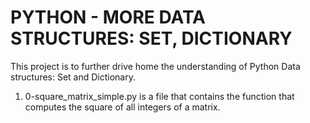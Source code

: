 # PYTHON - MORE DATA STRUCTURES: SET, DICTIONARY

This project is to further drive home the understanding of Python Data structures: Set and Dictionary.

1. 0-square_matrix_simple.py is a file that contains the function that computes the square of all integers of a matrix.
